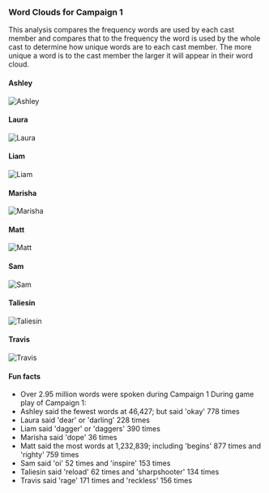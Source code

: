 ### Word Clouds for Campaign 1

This analysis compares the frequency words are used by each cast member and compares that to the frequency the word is used by the whole cast to determine how unique words are to each cast member. The more unique a word is to the cast member the larger it will appear in their word cloud.

#### Ashley
![Ashley](https://github.com/KyleOfCanada/CRDialogue/raw/main/plots/wordClouds/C1/C1ASHLEY.png)

#### Laura
![Laura](https://github.com/KyleOfCanada/CRDialogue/raw/main/plots/wordClouds/C1/C1LAURA.png)

#### Liam
![Liam](https://github.com/KyleOfCanada/CRDialogue/raw/main/plots/wordClouds/C1/C1LIAM.png)

#### Marisha
![Marisha](https://github.com/KyleOfCanada/CRDialogue/raw/main/plots/wordClouds/C1/C1MARISHA.png)

#### Matt
![Matt](https://github.com/KyleOfCanada/CRDialogue/raw/main/plots/wordClouds/C1/C1MATT.png)

#### Sam
![Sam](https://github.com/KyleOfCanada/CRDialogue/raw/main/plots/wordClouds/C1/C1SAM.png)

#### Taliesin
![Taliesin](https://github.com/KyleOfCanada/CRDialogue/raw/main/plots/wordClouds/C1/C1TALIESIN.png)

#### Travis
![Travis](https://github.com/KyleOfCanada/CRDialogue/raw/main/plots/wordClouds/C1/C1TRAVIS.png)

#### Fun facts

* Over 2.95 million words were spoken during Campaign 1
During game play of Campaign 1:
* Ashley said the fewest words at 46,427; but said 'okay' 778 times
* Laura said 'dear' or 'darling' 228 times
* Liam said 'dagger' or 'daggers' 390 times
* Marisha said 'dope' 36 times
* Matt said the most words at 1,232,839; including 'begins' 877 times and 'righty' 759 times
* Sam said 'oi' 52 times and 'inspire' 153 times
* Taliesin said 'reload' 62 times and 'sharpshooter' 134 times
* Travis said 'rage' 171 times and 'reckless' 156 times